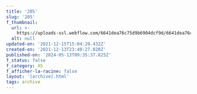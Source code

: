 ```yaml
---
title: '205'
slug: '205'
f_thumbnail:
  url: >-
    https://uploads-ssl.webflow.com/6641dea76c75d9b6904dcf9d/6641dea76c75d9b6904dd2a6_205.jpg
  alt: null
updated-on: '2021-12-15T15:04:20.432Z'
created-on: '2021-12-13T23:40:27.020Z'
published-on: '2024-05-13T09:35:37.825Z'
f_status: false
f_category: XS
f_afficher-la-racine: false
layout: '[archive].html'
tags: archive
---
```




